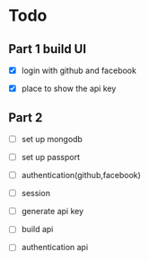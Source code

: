 # Todo

## Part 1 build UI

- [x] login with github and facebook

- [x] place to show the api key

## Part 2

- [ ] set up mongodb

- [ ] set up passport

- [ ] authentication(github,facebook)

- [ ] session

- [ ] generate api key

- [ ] build api

- [ ] authentication api
